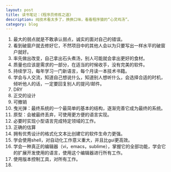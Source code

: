 ```yaml
---
layout: post
title: 读书笔记：《程序员修炼之道》
description: 纯技术看太多了，换换口味，看看程序猿的“心灵鸡汤”。
category: blog
---
```


1. 最大的弱点就是不敢承认弱点，诚实的面对自己的错误。
2. 看到破窗户就去修好它，不然项目中的其他人会以为只要写出一样水平的破窗户就好。
3. 率先做出改变，自己拿出石头煮汤，别人可能就会拿出更好的食材。
4. 质量也应该是需求的一部分，在适当的时候收手，没有完美的软件。
5. 持续学习，每年学习一门新语言，每个月读一本技术书籍。
6. 学会与人交流，知道自己想说什么，知道别人想听什么，会选择合适的时机，倾听他人的话，一定要回复别人的提问/邮件。
7. DRY
8. 正交的设计
9. 可撤销
10. 曳光弹：最终系统的一个最简单的基本的结构，逐渐完善它成为最终的系统。
11. 原型：会被最终丢弃，可使用更方便的语言实现。
12. 必要时实现小型语言完成特定领域的工作。
13. 正确的估算
14. 拥有优秀设计的格式化文本比创建它的软件生命力更强。
15. 学会使用shell，对自动化工作意义重大，并且比gui更高效。
16. 学会一种真正的编辑器（vi，emacs，sublime），掌握它的全部功能，学会它的扩展开发使用的语言，使用这个编辑器进行所有工作。
17. 使用版本控制工具，对所有工作。
18. 





[Joshua]:    http://joshuastray.github.io  "Joshua"
